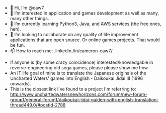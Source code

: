 - 👋 Hi, I’m @caw7
- 👀 I’m interested in application and games development as well as many, many other things.
- 🌱 I’m currently learning Python3, Java, and AWS services (the free ones, heh).
- 💞️ I’m looking to collaborate on any quality of life improvement applications that are open source. Or online games projects. That would be fun.
- 📫 How to reach me: <secure URL intro>.linkedin.<cam with an o>/in/cameron-caw7/

<!---
caw7/caw7 is a ✨ special ✨ repository because its `README.md` (this file) appears on your GitHub profile.
You can click the Preview link to take a look at your changes.
--->

- If anyone is (by some crazy coincidence) interested/knowledgable in reverse-engineering old sega games, please please show me how.
- An IT life goal of mine is to translate the Japanese originals of the Uncharted Waters' games into English - Daikoukai Jidai III (1996 onwards).
- This is the closest link I've found to a project I'm referring to: http://www.unchartedwatersnewhorizons.com/forum/new-forum-group1/general-forum1/daikoukai-jidai-gaiden-with-english-translation-thread449.0/#postid-2788
  
